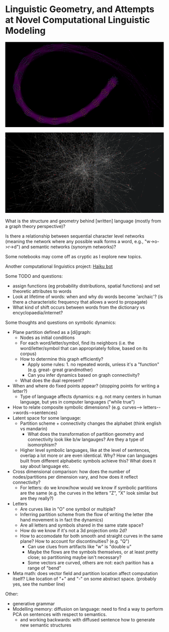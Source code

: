 # Linguistic Geometry, and Attempts at Novel Computational Linguistic Modeling

![alt text](./img/degree.png)

![alt text](./img/noun_net.png)

What is the structure and geometry behind [written] language (mostly from a graph theory perspective)? 

Is there a relationship between sequential character level networks (meaning the network where any possible walk forms a word, e.g., "w->o->r->d") and semantic networks (synonym networks)?

Some notebooks may come off as cryptic as I explore new topics.

Another computational linguistics project: [Haiku bot](https://github.com/bfbarry/HaikuBot)

Some TODO and questions:
- assign functions (eg probability distributions, spatial functions) and set theoretic attributes to words
- Look at lifetime of words: when and why do words become 'archaic'? (is there a characteristic frequency that allows a word to propagate)
- What kind of shift occurs between words from the dictionary vs encyclopaedia/internet?

Some thoughts and questions on symbolic dynamics:
- Plane partition defined as a [di]graph:
    - Nodes as initial conditions
     - For each word/letter/symbol, find its neighbors (i.e. the word/letter/symbol that can appropriately follow, based on its corpus)
     - How to determine this graph efficiently?
        - Apply some rules: 1. no repeated words, unless it's a "function" (e.g. great- great grandmother)
        - Can you infer dynamics based on graph connectivity?
    - What does the dual represent?
- When and where do fixed points appear? (stopping points for writing a letter?)
    - Type of language affects dynamics: e.g. not many centers in human language, but yes in computer languages ("while true")
- How to relate composite symbolic dimensions? (e.g. curves--> letters-->words-->sentences)
- Latent space for some language:
    - Partition scheme + connectivity changes the alphabet (think english vs mandarin)
        - What does the transformation of partition geometry and connectivity look like b/w langauges?  Are they a type of isomorphism?
    - Higher level symbolic languages, like at the level of sentences, overlap a lot more or are even identical.  Why?  How can languages built from different alphabetic symbols achieve this?  What does it say about language etc.
- Cross dimensional comparison: how does the number of nodes/partitions per dimension vary, and how does it reflect connectivity?
    - For letters: do we know/how would we know if symbolic partitions are the same (e.g. the curves in the letters "Z", "X" look similar but are they really?)
- Letters
    - Are curves like in "O" one symbol or multiple?
    - Inferring partition scheme from the flow of writing the letter (the hand movement is in fact the dynamics)
    - Are all letters and symbols shared in the same state space?
    - How do we know if it's not a 3d projection onto 2d?
    - How to accomodate for both smooth and straight curves in the same plane?  How to account for discontinuities? (e.g. "Q")
        - Can use clues from artifacts like "w" is "double u"
        - Maybe the flows are the symbols themselves, or at least pretty close; so partitioning maybe isn't necessary?
        - Some vectors are curved, others are not: each parition has a range of "bend"
- Meta math: does vector field and partition location affect computation itself?  Like location of "+" and "-" on some abstract space.  (probably yes, see the number line)

Other:
- generative grammar
- Modelling memory: diffusion on language: need to find a way to perform PCA on sentences with respect to semantics.  
    - and working backwards: with diffused sentence how to generate new semantic structures